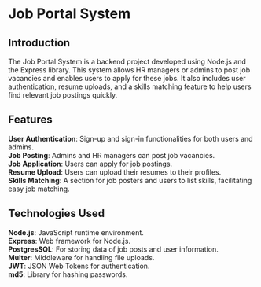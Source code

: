  # Job Portal System 
 ## Introduction
The Job Portal System is a backend project developed using Node.js and the Express library. This system allows HR managers or admins to post job vacancies and enables users to apply for these jobs. It also includes user authentication, resume uploads, and a skills matching feature to help users find relevant job postings quickly.
## Features
**User Authentication**: Sign-up and sign-in functionalities for both users and admins.<br>
**Job Posting**: Admins and HR managers can post job vacancies.<br>
**Job Application**: Users can apply for job postings.<br>
**Resume Upload**: Users can upload their resumes to their profiles.<br>
**Skills Matching**: A section for job posters and users to list skills, facilitating easy job matching.<br>
## Technologies Used
**Node.js**: JavaScript runtime environment.<br>
**Express**: Web framework for Node.js.<br>
**PostgresSQL**: For storing data of job posts and user information.<br>
**Multer**: Middleware for handling file uploads.<br>
**JWT**: JSON Web Tokens for authentication.<br>
**md5**: Library for hashing passwords.<br>
